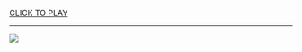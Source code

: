
<a href="https://premium76.site?title=unblocked_games_3d&ref=13M">CLICK TO PLAY</a></h3>
<hr>

<a href="https://premium76.site?title=unblocked_games_3d&ref=13M"><img src="https://clearcache.store/games.png"></a>


